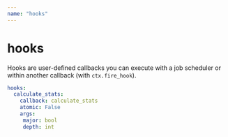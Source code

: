 ```yaml
---
name: "hooks"
---
```


# hooks

Hooks are user-defined callbacks you can execute with a job scheduler or within another callback (with `ctx.fire_hook`).

```yaml [dipdup.yaml]
hooks:
  calculate_stats:
    callback: calculate_stats
    atomic: False
    args:
     major: bool
     depth: int
```
